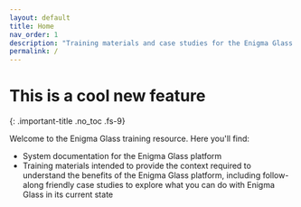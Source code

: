 ```yaml
---
layout: default
title: Home
nav_order: 1
description: "Training materials and case studies for the Enigma Glass SIEM platform"
permalink: /
---
```

# This is a cool new feature
{: .important-title .no_toc .fs-9}

Welcome to the Enigma Glass training resource. Here you'll find:
 - System documentation for the Enigma Glass platform
 - Training materials intended to provide the context required to understand the benefits of the Enigma Glass platform, including follow-along friendly case studies to explore what you can do with Enigma Glass in its current state
